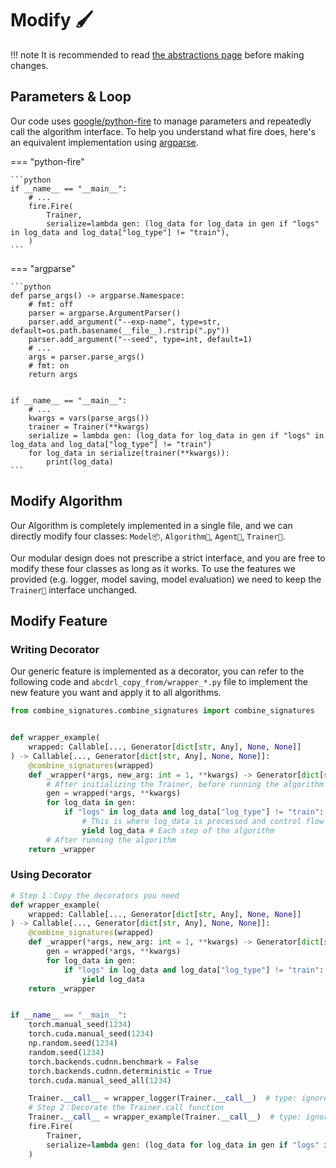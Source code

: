 # Modify 🖌

!!! note
    It is recommended to read [the abstractions page](abstractions.zh.md) before making changes.

## Parameters & Loop

Our code uses [google/python-fire](https://github.com/google/python-fire) to manage parameters and repeatedly call the algorithm interface. To help you understand what fire does, here's an equivalent implementation using [argparse](https://docs.python.org/3/library/argparse.html).

=== "python-fire"

    ```python
    if __name__ == "__main__":
        # ...
        fire.Fire(
            Trainer,
            serialize=lambda gen: (log_data for log_data in gen if "logs" in log_data and log_data["log_type"] != "train"),
        )
    ```

=== "argparse"

    ```python
    def parse_args() -> argparse.Namespace:
        # fmt: off
        parser = argparse.ArgumentParser()
        parser.add_argument("--exp-name", type=str, default=os.path.basename(__file__).rstrip(".py"))
        parser.add_argument("--seed", type=int, default=1)
        # ...
        args = parser.parse_args()
        # fmt: on
        return args


    if __name__ == "__main__":
        # ...
        kwargs = vars(parse_args())
        trainer = Trainer(**kwargs)
        serialize = lambda gen: (log_data for log_data in gen if "logs" in log_data and log_data["log_type"] != "train")
        for log_data in serialize(trainer(**kwargs)):
            print(log_data)
    ```

## Modify Algorithm

Our Algorithm is completely implemented in a single file, and we can directly modify four classes: `Model📦`, `Algorithm👣`, `Agent🤖`, `Trainer🔁`.

Our modular design does not prescribe a strict interface, and you are free to modify these four classes as long as it works. To use the features we provided (e.g. logger, model saving, model evaluation) we need to keep the `Trainer🔁` interface unchanged.

## Modify Feature

### Writing Decorator

Our generic feature is implemented as a decorator, you can refer to the following code and `abcdrl_copy_from/wrapper_*.py` file to implement the new feature you want and apply it to all algorithms.

```python hl_lines="8-9 13 15"
from combine_signatures.combine_signatures import combine_signatures


def wrapper_example(
    wrapped: Callable[..., Generator[dict[str, Any], None, None]]
) -> Callable[..., Generator[dict[str, Any], None, None]]:
    @combine_signatures(wrapped)
    def _wrapper(*args, new_arg: int = 1, **kwargs) -> Generator[dict[str, Any], None, None]: # 添加额外的参数
        # After initializing the Trainer, before running the algorithm
        gen = wrapped(*args, **kwargs)
        for log_data in gen:
            if "logs" in log_data and log_data["log_type"] != "train":
                # This is where log_data is processed and control flow is adjusted
                yield log_data # Each step of the algorithm
        # After running the algorithm
    return _wrapper
```

### Using Decorator

```python hl_lines="1-11 24-25"
# Step 1：Copy the decorators you need
def wrapper_example(
    wrapped: Callable[..., Generator[dict[str, Any], None, None]]
) -> Callable[..., Generator[dict[str, Any], None, None]]:
    @combine_signatures(wrapped)
    def _wrapper(*args, new_arg: int = 1, **kwargs) -> Generator[dict[str, Any], None, None]:
        gen = wrapped(*args, **kwargs)
        for log_data in gen:
            if "logs" in log_data and log_data["log_type"] != "train":
                yield log_data
    return _wrapper


if __name__ == "__main__":
    torch.manual_seed(1234)
    torch.cuda.manual_seed(1234)
    np.random.seed(1234)
    random.seed(1234)
    torch.backends.cudnn.benchmark = False
    torch.backends.cudnn.deterministic = True
    torch.cuda.manual_seed_all(1234)

    Trainer.__call__ = wrapper_logger(Trainer.__call__)  # type: ignore[assignment]
    # Step 2：Decorate the Trainer.call function
    Trainer.__call__ = wrapper_example(Trainer.__call__)  # type: ignore[assignment]
    fire.Fire(
        Trainer,
        serialize=lambda gen: (log_data for log_data in gen if "logs" in log_data and log_data["log_type"] != "train"),
    )
```
